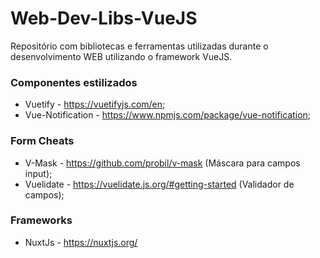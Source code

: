 # Web-Dev-Libs-VueJS
Repositório com bibliotecas e ferramentas utilizadas durante o desenvolvimento WEB utilizando o framework VueJS.

### Componentes estilizados
- Vuetify - https://vuetifyjs.com/en;
- Vue-Notification - https://www.npmjs.com/package/vue-notification;

### Form Cheats
- V-Mask - https://github.com/probil/v-mask (Máscara para campos input);
- Vuelidate - https://vuelidate.js.org/#getting-started (Validador de campos);

### Frameworks
- NuxtJs - https://nuxtjs.org/
